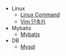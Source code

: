 * Linux
  * [Linux Command](https://github.com/low-hill/Knowledge/wiki/Linux-Command)
  * [Vim 단축키](https://github.com/low-hill/Knowledge/wiki/Vim-%EB%8B%A8%EC%B6%95%ED%82%A4)
* Mybatis
  * [Mybatis](https://github.com/low-hill/Knowledge/wiki/mybatis)
* DB
  * [Mysql](https://github.com/low-hill/Knowledge/wiki/Mysql)

